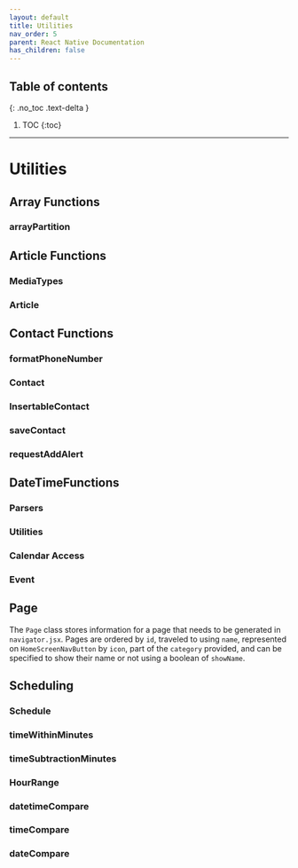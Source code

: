 ```yaml
---
layout: default
title: Utilities
nav_order: 5
parent: React Native Documentation
has_children: false
---
```

## Table of contents
{: .no_toc .text-delta }

1. TOC
{:toc}
---
# Utilities

## Array Functions
### arrayPartition


## Article Functions
### MediaTypes

### Article


## Contact Functions
### formatPhoneNumber

### Contact

### InsertableContact

### saveContact

### requestAddAlert

## DateTimeFunctions
### Parsers

### Utilities

### Calendar Access

### Event


## Page
The `Page` class stores information for a page that needs to be generated in `navigator.jsx`. Pages are ordered by `id`, traveled to using `name`, represented on `HomeScreenNavButton` by `icon`, part of the `category` provided, and can be specified to show their name or not using a boolean of `showName`. 

## Scheduling
### Schedule

### timeWithinMinutes

### timeSubtractionMinutes

### HourRange

### datetimeCompare

### timeCompare

### dateCompare